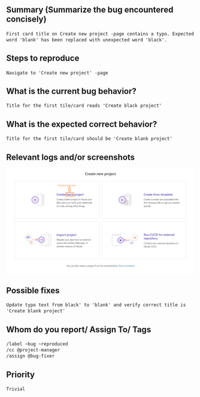 
## Summary (Summarize the bug encountered concisely)
    First card title on Create new project -page contains a typo. Expected word 'blank' has been replaced with unexpected word 'black'.


## Steps to reproduce     
    Navigate to 'Create new project' -page
   

## What is the current bug behavior?
    Title for the first tile/card reads 'Create black project'
     

## What is the expected correct behavior?
    Title for the first tile/card should be 'Create blank project'

     
## Relevant logs and/or screenshots
![Image info](../Image/Bug_Project_create_blank.png)

      

## Possible fixes
    Update typo text from black' to 'blank' and verify correct title is 'Create blank project'



## Whom do you report/ Assign To/ Tags
    /label ~bug ~reproduced
    /cc @project-manager 
    /assign @bug-fixer


## Priority
    Trivial

      
